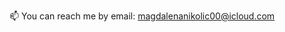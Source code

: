 📫 You can reach me by email: magdalenanikolic00@icloud.com

<!---
nikolicmaoo/nikolicmaoo is a ✨ special ✨ repository because its `README.md` (this file) appears on your GitHub profile.
You can click the Preview link to take a look at your changes.
--->
